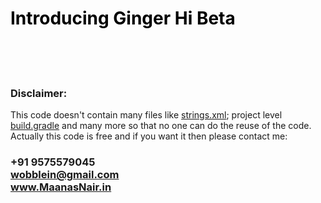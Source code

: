 <style>
   h1
  {
  color: #000;
  }
</style>
<h1>Introducing Ginger Hi Beta</h1>
<br><br><br>
<h3> Disclaimer:</h3>
<p>This code doesn't contain many files like <a href="http://www.maanasnair.in">strings.xml</a>; project level <a href="http://www.maanasnair.in">build.gradle</a> and many more so that no one can do the reuse of the code. Actually this code is free and if you want it then please contact me:<br><h3><a href:"tel:+919575579045">+91 9575579045</a><br><a href="mailto:wobblein@gmail.com">wobblein@gmail.com</a><br><a href="https://www.maanasnair.in">www.MaanasNair.in<h3></p>
